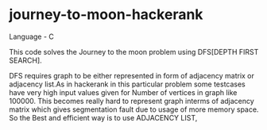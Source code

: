# journey-to-moon-hackerank
Language - C


This code solves the Journey to the moon problem using DFS[DEPTH FIRST SEARCH].

DFS requires graph to be either represented in form of adjacency matrix or adjacency list.As in hackerank in this particular problem 
some testcases have very high input values given for Number of vertices in graph like 100000. This becomes really hard to represent graph interms 
of adjacency matrix which gives segmentation fault due to usage of more memory space. So the Best and efficient way is to use ADJACENCY LIST,
